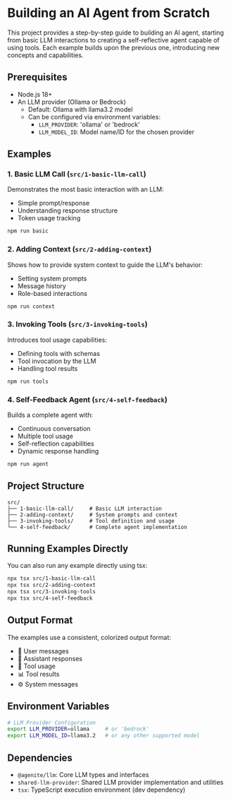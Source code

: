 # Building an AI Agent from Scratch

This project provides a step-by-step guide to building an AI agent, starting from basic LLM interactions to creating a self-reflective agent capable of using tools. Each example builds upon the previous one, introducing new concepts and capabilities.

## Prerequisites

- Node.js 18+
- An LLM provider (Ollama or Bedrock)
  - Default: Ollama with llama3.2 model
  - Can be configured via environment variables:
    - `LLM_PROVIDER`: 'ollama' or 'bedrock'
    - `LLM_MODEL_ID`: Model name/ID for the chosen provider

## Examples

### 1. Basic LLM Call (`src/1-basic-llm-call`)
Demonstrates the most basic interaction with an LLM:
- Simple prompt/response
- Understanding response structure
- Token usage tracking

```bash
npm run basic
```

### 2. Adding Context (`src/2-adding-context`)
Shows how to provide system context to guide the LLM's behavior:
- Setting system prompts
- Message history
- Role-based interactions

```bash
npm run context
```

### 3. Invoking Tools (`src/3-invoking-tools`)
Introduces tool usage capabilities:
- Defining tools with schemas
- Tool invocation by the LLM
- Handling tool results

```bash
npm run tools
```

### 4. Self-Feedback Agent (`src/4-self-feedback`)
Builds a complete agent with:
- Continuous conversation
- Multiple tool usage
- Self-reflection capabilities
- Dynamic response handling

```bash
npm run agent
```

## Project Structure

```
src/
├── 1-basic-llm-call/     # Basic LLM interaction
├── 2-adding-context/     # System prompts and context
├── 3-invoking-tools/     # Tool definition and usage
└── 4-self-feedback/      # Complete agent implementation
```

## Running Examples Directly

You can also run any example directly using tsx:

```bash
npx tsx src/1-basic-llm-call
npx tsx src/2-adding-context
npx tsx src/3-invoking-tools
npx tsx src/4-self-feedback
```

## Output Format

The examples use a consistent, colorized output format:
- 👤 User messages
- 🤖 Assistant responses
- 🔧 Tool usage
- 📊 Tool results
- ⚙️ System messages

## Environment Variables

```bash
# LLM Provider Configuration
export LLM_PROVIDER=ollama     # or 'bedrock'
export LLM_MODEL_ID=llama3.2   # or any other supported model
```

## Dependencies

- `@agenite/llm`: Core LLM types and interfaces
- `shared-llm-provider`: Shared LLM provider implementation and utilities
- `tsx`: TypeScript execution environment (dev dependency) 
